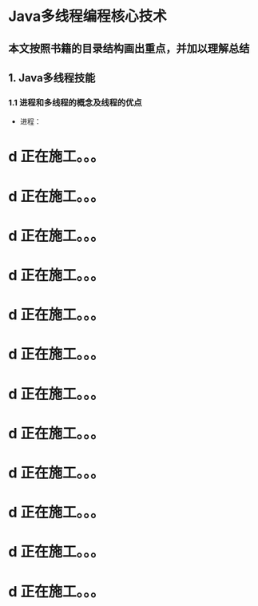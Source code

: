 # Java多线程编程核心技术

## 本文按照书籍的目录结构画出重点，并加以理解总结

## 1. Java多线程技能
### 1.1 进程和多线程的概念及线程的优点
- 进程：

# d 正在施工。。。
# d 正在施工。。。
# d 正在施工。。。
# d 正在施工。。。
# d 正在施工。。。
# d 正在施工。。。
# d 正在施工。。。
# d 正在施工。。。
# d 正在施工。。。
# d 正在施工。。。
# d 正在施工。。。
# d 正在施工。。。

